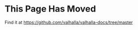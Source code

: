 This Page Has Moved
===================

Find it at https://github.com/valhalla/valhalla-docs/tree/master
